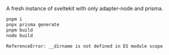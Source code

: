 A fresh instance of sveltekit with only adapter-node and prisma.

```sh
pnpm i
pnpx prisma generate
pnpm build
node build
```

```
ReferenceError: __dirname is not defined in ES module scope
```
